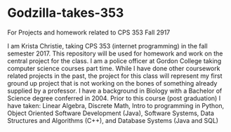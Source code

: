 # Godzilla-takes-353
For Projects and homework related to CPS 353 Fall 2917

I am Krista Christie, taking CPS 353 (internet programming) in the fall semester 2017.
This repository will be used for homework and work on the central project for the class.
I am a police officer at Gordon College taking computer science courses part time.
While I have done other coursework related projects in the past, the project for this class
  will represent my first ground up project that is not working on the bones of something already
  supplied by a professor.
I have a background in Biology with a Bachelor of Science degree conferred in 2004.
Prior to this course (post graduation) I have taken:
  Linear Algebra,
  Discrete Math,
  Intro to programming in Python,
  Object Oriented Software Development (Java),
  Software Systems,
  Data Structures and Algorithms (C++), and
  Database Systems  (Java and SQL)
